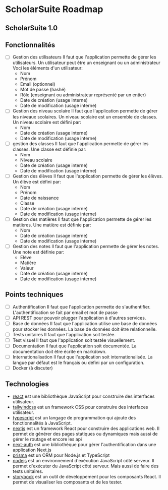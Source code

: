 # ScholarSuite Roadmap

## ScholarSuite 1.0

## Fonctionnalités

- [ ] Gestion des utilisateurs
  Il faut que l'application permette de gérer les utilisateurs. Un utilisateur peut être un enseignant ou un administrateur
  Voci les éléments d'un utilisateur:
  - Nom
  - Prénom
  - Email (optionnel)
  - Mot de passe (hashé)
  - Rôle (enseignant ou administrateur représenté par un entier)
  - Date de création (usage interne)
  - Date de modification (usage interne)
- [ ] Gestion des niveau scolaire
  Il faut que l'application permette de gérer les niveaux scolaires. Un niveau scolaire est un ensemble de classes. Un niveau scolaire est défini par:
  - Nom
  - Date de création (usage interne)
  - Date de modification (usage interne)
- [ ] gestion des classes
  Il faut que l'application permette de gérer les classes. Une classe est définie par:
  - Nom
  - Niveau scolaire
  - Date de création (usage interne)
  - Date de modification (usage interne)
- [ ] Gestion des élèves
  Il faut que l'application permette de gérer les élèves. Un élève est défini par:
  - Nom
  - Prénom
  - Date de naissance
  - Classe
  - Date de création (usage interne)
  - Date de modification (usage interne)
- [ ] Gestion des matières
  Il faut que l'application permette de gérer les matières. Une matière est définie par:
  - Nom
  - Date de création (usage interne)
  - Date de modification (usage interne)
- [ ] Gestion des notes
    Il faut que l'application permette de gérer les notes. Une note est définie par:
    - Elève
    - Matière
    - Valeur
    - Date de création (usage interne)
    - Date de modification (usage interne)

## Points techniques

- [ ] Authentification
  Il faut que l'application permette de s'authentifier. L'authentification se fait par email et mot de passe
- [ ] API REST pour pouvoir plugger l'application à d'autres services.
- [ ] Base de données
  Il faut que l'application utilise une base de données pour stocker les données. La base de données doit être relationnelle.
- [ ] Tests unitaires
  Il faut que l'application soit testée.
- [ ] Test visuel
  Il faut que l'application soit testée visuellement.
- [ ] Documentation
  Il faut que l'application soit documentée. La documentation doit être écrite en markdown.
- [ ] Internationalisation
  Il faut que l'application soit internationalisée. La langue par défaut est le français ou défini par un configuration.
- [ ] Docker (à discuter)

## Technologies

- [react](https://reactjs.org/) est une bibliothèque JavaScript pour construire des interfaces utilisateur.
- [tailwindcss](https://tailwindcss.com/) est un framework CSS pour construire des interfaces utilisateur.
- [typescript](https://www.typescriptlang.org/) est un langage de programmation qui ajoute des fonctionnalités à JavaScript.
- [nextjs](https://nextjs.org/) est un framework React pour construire des applications web. Il permet de générer des pages statiques ou dynamiques mais aussi de gérer le routage et encore les api
- [next-auth](https://next-auth.js.org/) est une bibliothèque pour gérer l'authentification dans une application Next.js
- [prisma](https://www.prisma.io/) est un ORM pour Node.js et TypeScript
- [nodejs](https://nodejs.org/) est un environnement d'exécution JavaScript côté serveur. Il permet d'exécuter du JavaScript côté serveur. Mais aussi de faire des tests unitaires.
- [storybook](https://storybook.js.org/) est un outil de développement pour les composants React. Il permet de visualiser les composants et de les tester.
